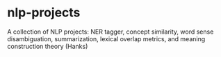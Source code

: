 # nlp-projects
A collection of NLP projects: NER tagger, concept similarity, word sense disambiguation, summarization, lexical overlap metrics, and meaning construction theory (Hanks)
